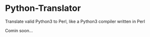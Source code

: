 # Python-Translator
Translate valid Python3 to Perl, like a Python3 compiler written in Perl

Comin soon...
